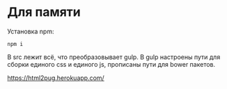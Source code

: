 # Для памяти

Установка npm:
```
npm i
```
В src лежит всё, что преобразовывает gulp.
В gulp настроены пути для сборки единого css и единого js, прописаны пути для bower пакетов.

https://html2pug.herokuapp.com/
